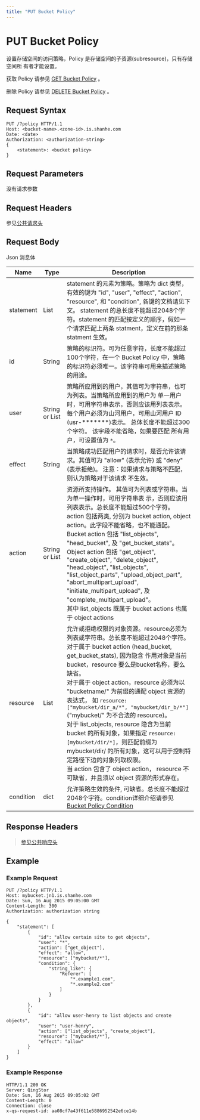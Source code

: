 ```yaml
---
title: "PUT Bucket Policy"
---
```


# PUT Bucket Policy

设置存储空间的访问策略，Policy 是存储空间的子资源(subresource)，只有存储空间所 有者才能设置。

获取 Policy 请参见 [GET Bucket Policy](../get_policy#object-storage-api-get-bucket-policy) 。

删除 Policy 请参见 [DELETE Bucket Policy](../delete_policy#object-storage-api-delete-bucket-policy) 。

## Request Syntax

```http
PUT /?policy HTTP/1.1
Host: <bucket-name>.<zone-id>.is.shanhe.com
Date: <date>
Authorization: <authorization-string>
{
    <statement>: <bucket policy>
}
```

## Request Parameters

没有请求参数

## Request Headers

参见[公共请求头](../../../common_header#请求头字段-request-header)

## Request Body

Json 消息体

| Name | Type | Description |
| --- | --- | --- |
| statement | List | statement 的元素为策略。策略为 dict 类型，有效的键为 "id", "user", "effect", "action", "resource", 和 "condition", 各键的文档请见下文。 statement 的总长度不能超过2048个字符。statement 的匹配按定义的顺序，假如一个请求匹配上两条 statment，定义在前的那条 statment 生效。 |
| id | String | 策略的标识符。可为任意字符，长度不能超过100个字符，在一个 Bucket Policy 中，策略的标识符必须唯一。该字符串可用来描述策略的用途。 |
| user | String or List | 策略所应用到的用户，其值可为字符串，也可为列表。当策略所应用到的用户为 单一用户时，可用字符串表示，否则应该用列表表示。每个用户必须为山河用户，可用山河用户 ID (usr-*******)表示。 总体长度不能超过300个字符。 该字段不能省略，如果要匹配 所有用户，可设置值为 `*`。 |
| effect | String | 当策略成功匹配用户的请求时，是否允许该请求。其值可为 "allow" (表示允许) 或 "deny" (表示拒绝)。 注意：如果请求与策略不匹配，则认为策略对于该请求 不生效。 |
| action | String or List | 资源所支持操作。 其值可为列表或字符串。当为单一操作时，可用字符串表 示，否则应该用列表表示。总长度不能超过500个字符。action 包括两类, 分别为 bucket action, object action。此字段不能省略，也不能通配。<br/> Bucket action 包括 "list_objects", "head_bucket", 及 "get_bucket_stats"。<br/> Object action 包括 "get_object", "create_object", "delete_object", "head_object", "list_objects", "list_object_parts", "upload_object_part", "abort_multipart_upload", "initiate_multipart_upload", 及 "complete_multipart_upload"。<br> 其中 list_objects 既属于 bucket actions 也属于 object actions |
| resource | List |  允许或拒绝权限的对象资源。resource必须为列表或字符串。总长度不能超过2048个字符。 <br/> 对于属于 bucket action (head_bucket, get_bucket_stats), 因为隐含 作用对象是当前 bucket，resource 要么是bucket名称，要么缺省。 <br/> 对于属于 object action，resource 必须为以 "bucketname/" 为前缀的通配 object 资源的表达式， 如 `resource: ["mybucket/dir_a/*", "mybucket/dir_b/*"]` ("mybucket/" 为不合法的 resource)。 <br/> 对于 list_objects, resource 隐含为当前 bucket 的所有对象，如果指定 `resource: [mybucket/dir/*]`，则匹配前缀为 mybucket/dir/ 的所有对象，这可以用于控制特定路径下边的对象列取权限。 <br> 当 action 包含了 object action， resource 不可缺省，并且须以 object 资源的形式存在。|
| condition | dict | 允许策略生效的条件, 可缺省。总长度不能超过2048个字符。condition详细介绍请参见 [Bucket Policy Condition](../policy_condition#object-storage-api-bucket-policy-condition) |

## Response Headers

> [参见公共响应头](../../../common_header#响应头字段-request-header)

## Example

### Example Request

```http
PUT /?policy HTTP/1.1
Host: mybucket.jn1.is.shanhe.com
Date: Sun, 16 Aug 2015 09:05:00 GMT
Content-Length: 300
Authorization: authorization string

{
    "statement": [
        {
            "id": "allow certain site to get objects",
            "user": "*",
            "action": ["get_object"],
            "effect": "allow",
            "resource": ["mybucket/*"],
            "condition": {
                "string_like": {
                    "Referer": [
                        "*.example1.com",
                        "*.example2.com"
                    ]
                }
            }
        },
        {
            "id": "allow user-henry to list objects and create objects",
            "user": "user-henry",
            "action": ["list_objects", "create_object"],
            "resource": ["mybucket/*"],
            "effect": "allow"
        }
    ]
}
```

### Example Response

```http
HTTP/1.1 200 OK
Server: QingStor
Date: Sun, 16 Aug 2015 09:05:02 GMT
Content-Length: 0
Connection: close
x-qs-request-id: aa08cf7a43f611e5886952542e6ce14b
```
